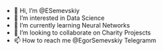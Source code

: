 - 👋 Hi, I’m @ESemevskiy
- 👀 I’m interested in Data Science
- 🌱 I’m currently learning Neural Networks
- 💞️ I’m looking to collaborate on Charity Projescts
- 📫 How to reach me @EgorSemevskiy Telegramm

<!---
ESemevskiy/ESemevskiy is a ✨ special ✨ repository because its `README.md` (this file) appears on your GitHub profile.
You can click the Preview link to take a look at your changes.
--->
